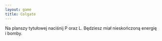 ```yaml
---
layout: game
title: Colgate
---
```


Na planszy tytułowej naciśnij P oraz L. Będziesz miał nieskończoną
energię i bomby.

